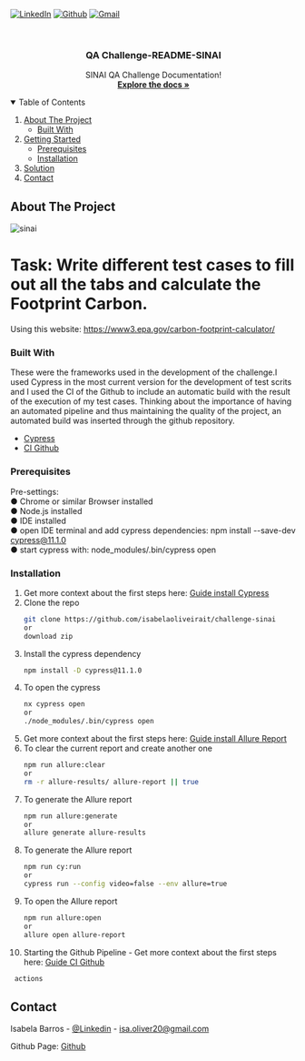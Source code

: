 <!-- PROJECT SHIELDS -->
<!--
*** I'm using markdown "reference style" links for readability.
*** Reference links are enclosed in brackets [ ] instead of parentheses ( ).
*** See the bottom of this document for the declaration of the reference variables
*** for contributors-url, forks-url, etc. This is an optional, concise syntax you may use.
*** https://www.markdownguide.org/basic-syntax/#reference-style-links
-->

[![LinkedIn][linkedin-shield]][linkedin-url]
[![Github][github-shield]][github-url]
[![Gmail][gmail-shield]][gmail-url]

<!-- PROJECT LOGO -->
<br />

 
  <h3 align="center">QA Challenge-README-SINAI</h3>

  <p align="center">
    SINAI QA Challenge Documentation!
    <br />
    <a href=""><strong>Explore the docs »</strong></a>
    <br />
  </p>
</p>



<!-- TABLE OF CONTENTS -->
<details open="open">
  <summary>Table of Contents</summary>
  <ol>
    <li>
      <a href="#about-the-project">About The Project</a>
      <ul>
        <li><a href="#built-with">Built With</a></li>
      </ul>
    </li>
    <li>
      <a href="#getting-started">Getting Started</a>
      <ul>
        <li><a href="#prerequisites">Prerequisites</a></li>
        <li><a href="#installation">Installation</a></li>
      </ul>
    </li>
    <li><a href="#solution">Solution</a></li>
    <li><a href="#contact">Contact</a></li>
  </ol>
</details>

<!-- ABOUT THE PROJECT -->
## About The Project

![sinai](https://user-images.githubusercontent.com/43921007/204856312-1dd180ad-f42f-45cb-a518-2e0fcc15072d.PNG)


# Task: Write different test cases to fill out all the tabs and calculate the Footprint Carbon.
Using this website: https://www3.epa.gov/carbon-footprint-calculator/

### Built With

These were the frameworks used in the development of the challenge.I used Cypress in the most current version for the development of test scrits and I used the CI of the Github to include an automatic build with the result of the execution of my test cases. Thinking about the importance of having an automated pipeline and thus maintaining the quality of the project, an automated build was inserted through the github repository.

* [Cypress](https://www.cypress.io/)
* [CI Github](https://docs.github.com/pt/actions/guides/about-continuous-integration)

### Prerequisites

Pre-settings: <br />
● Chrome or similar Browser installed <br />
● Node.js installed <br />
● IDE installed <br />
● open IDE terminal and add cypress dependencies: npm install --save-dev cypress@11.1.0 <br />
● start cypress with: node_modules/.bin/cypress open <br />


### Installation

1. Get more context about the first steps here: [Guide install Cypress](https://docs.cypress.io/guides/getting-started/installing-cypress)
2. Clone the repo
   ```sh
   git clone https://github.com/isabelaoliveirait/challenge-sinai
   or 
   download zip 
   ```
3. Install the cypress dependency
   ```sh
   npm install -D cypress@11.1.0
   ```
4. To open the cypress 
   ```sh
   nx cypress open 
   or
   ./node_modules/.bin/cypress open
   ```
5. Get more context about the first steps here: [Guide install Allure Report](https://docs.qameta.io/allure/)    
6. To clear the current report and create another one
   ```sh
   npm run allure:clear
   or
   rm -r allure-results/ allure-report || true
   ```
7. To generate the Allure report
   ```sh
   npm run allure:generate
   or
   allure generate allure-results
   ```
8. To generate the Allure report
   ```sh
   npm run cy:run
   or
   cypress run --config video=false --env allure=true
   ```
9. To open the Allure report
   ```sh
   npm run allure:open
   or
   allure open allure-report
   ```
10. Starting the Github Pipeline - Get more context about the first steps here: [Guide CI Github](https://www.youtube.com/watch?v=tYIKfQ3lgk0)
   ```sh
    actions
   ```   

<!-- CONTACT -->
## Contact

Isabela Barros - [@Linkedin](https://www.linkedin.com/in/isabelaoliveira26/) - isa.oliver20@gmail.com

Github Page: [Github](https://github.com/isabelaoliveirait)



<!-- MARKDOWN LINKS & IMAGES -->
<!-- https://www.markdownguide.org/basic-syntax/#reference-style-links -->
[linkedin-shield]: https://img.shields.io/badge/linkedin-%230077B5.svg?style=for-the-badge&logo=linkedin&logoColor=white
[linkedin-url]: https://linkedin.com/in/othneildrew
[github-shield]: https://img.shields.io/badge/github-%23121011.svg?style=for-the-badge&logo=github&logoColor=white
[github-url]: https://github.com/isabelaoliveirait
[gmail-shield]: https://img.shields.io/badge/Gmail-D14836?style=for-the-badge&logo=gmail&logoColor=white
[gmail-url]: isa.oliver20@gmail.com


